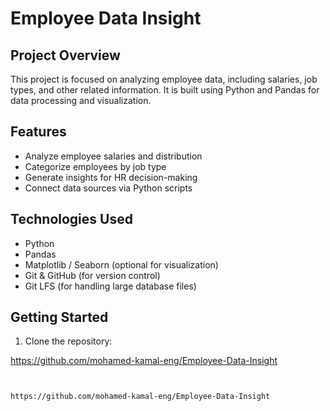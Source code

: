 # Employee Data Insight

## Project Overview
This project is focused on analyzing employee data, including salaries, job types, and other related information. It is built using Python and Pandas for data processing and visualization.

## Features
- Analyze employee salaries and distribution
- Categorize employees by job type
- Generate insights for HR decision-making
- Connect data sources via Python scripts

## Technologies Used
- Python
- Pandas
- Matplotlib / Seaborn (optional for visualization)
- Git & GitHub (for version control)
- Git LFS (for handling large database files)

## Getting Started
1. Clone the repository:
   
  https://github.com/mohamed-kamal-eng/Employee-Data-Insight
  ```bash


  https://github.com/mohamed-kamal-eng/Employee-Data-Insight








